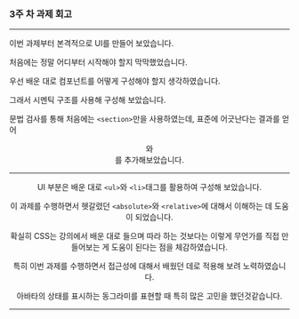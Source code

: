 <!-- 여기에 회고 내용을 작성해주세요 -->

### 3주 차 과제 회고

<hr>
<p>
  이번 과제부터 본격적으로 UI를 만들어 보았습니다.
  
  처음에는 정말 어디부터 시작해야 할지 막막했었습니다.
  
  우선 배운 대로 컴포넌트를 어떻게 구성해야 할지 생각하였습니다.
  
  그래서 시멘틱 구조를 사용해 구성해 보았습니다.
  
  문법 검사를 통해 처음에는 `<section>`만을 사용하였는데, 
  표준에 어긋난다는 결과를 얻어 <header>와  <footer>를 추가해보았습니다. 
  <hr>
  
  UI 부분은 배운 대로 `<ul>`와 `<li>`태그를 활용하여 구성해 보았습니다.
  
  이 과제를 수행하면서 헷갈렸던 `<absolute>`와 `<relative>`에 대해서 이해하는 데 도움이 되었습니다.
  
  확실히 CSS는 강의에서 배운 대로 들으며 따라 하는 것보다는 
  이렇게 무언가를 직접 만들어보는 게 도움이 된다는 점을 체감하였습니다.
  
  특히 이번 과제를 수행하면서 접근성에 대해서 배웠던 데로 적용해 보려 노력하였습니다.
  
  아바타의 상태를 표시하는 동그라미를 표현할 때 특히 많은 고민을 했던것같습니다.
  <hr>
</p>
